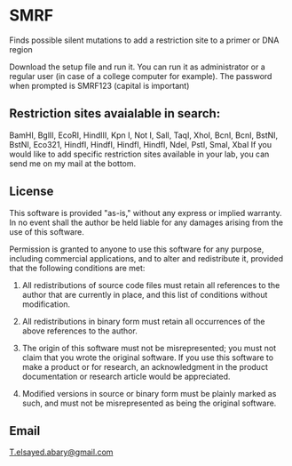 # SMRF
Finds possible silent mutations to add a restriction site to a primer or DNA region

Download the setup file and run it. You can run it as administrator or a regular user (in case of a college computer for example).
The password when prompted is SMRF123 (capital is important)

## Restriction sites avaialable in search:
BamHI, BglII, EcoRI, HindIII, Kpn I, Not I, Sall, TaqI, XhoI, BcnI, BcnI, BstNI, BstNI, Eco321, HindfI, HindfI, HindfI, HindfI, NdeI, PstI, SmaI, XbaI
If you would like to add specific restriction sites available in your lab, you can send me on my mail at the bottom.

## License
This software is provided "as-is," without any express or implied warranty. In no event shall the
author be held liable for any damages arising from the use of this software.

Permission is granted to anyone to use this software for any purpose, including commercial
applications, and to alter and redistribute it, provided that the following conditions are met:

1. All redistributions of source code files must retain all references to the author that are currently in
   place, and this list of conditions without modification.

2. All redistributions in binary form must retain all occurrences of the above references to the author.

3. The origin of this software must not be misrepresented; you must not claim that you wrote the
   original software. If you use this software to make a product or for research, an acknowledgment in the
   product documentation or research article would be appreciated.

4. Modified versions in source or binary form must be plainly marked as such, and must not be
   misrepresented as being the original software.

## Email
T.elsayed.abary@gmail.com
